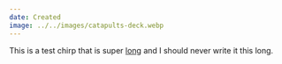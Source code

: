 ```yaml
---
date: Created
image: ../../images/catapults-deck.webp
---
```


This is a test chirp that is super [long](https://www.bing.com) and I should never write it this long.
